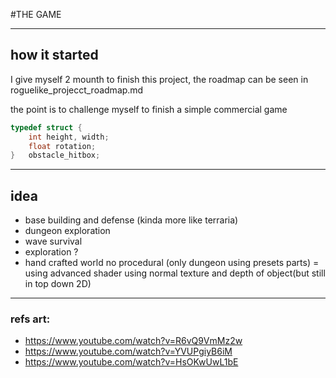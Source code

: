#THE GAME

___

## how it started

I give myself 2 mounth to finish this project, the roadmap can be seen in roguelike_projecct_roadmap.md

the point is to challenge myself to finish a simple commercial game

```c
typedef struct {
	int height, width;
	float rotation;
}	obstacle_hitbox;
```
___

## idea

- base building and defense (kinda more like terraria)
- dungeon exploration
- wave survival
- exploration ?
- hand crafted world no procedural (only dungeon using presets parts)
= using advanced shader using normal texture and depth of object(but still in top down 2D)

___

### refs art:

- https://www.youtube.com/watch?v=R6vQ9VmMz2w
- https://www.youtube.com/watch?v=YVUPgiyB6iM
- https://www.youtube.com/watch?v=HsOKwUwL1bE

